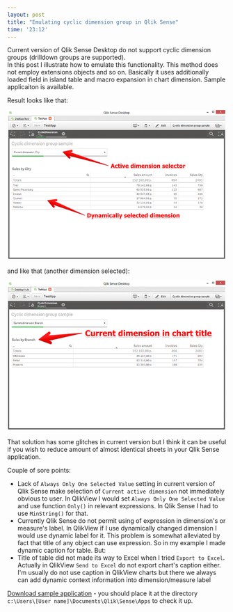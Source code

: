 ```yaml
--- 
layout: post
title: "Emulating cyclic dimension group in Qlik Sense"
time: '23:12'
---
```


Current version of Qlik Sense Desktop do not support cyclic dimension groups (drilldown groups are supported).  
In this post I illustrate how to emulate this functionality. This method does not employ extensions objects and so on. Basically it uses additionally loaded field in island table and macro expansion in chart dimension. Sample applicaiton is available.

 Result looks like that:

![Sales by cities](/images/qlik_sense_cyclic_group_1.png)

and like that (another dimension selected):

![Sales by branches](/images/qlik_sense_cyclic_group_2.png)

 
That solution has some glitches in current version but I think it can be useful if you wish to reduce amount of almost identical sheets in your Qlik Sense application.

Couple of sore points:

- Lack of `Always Only One Selected Value` setting in current version of Qlik Sense make selection of `Current active dimension` not immediately obvious to user. In QlikView I would set `Always Only One Selected Value` and use function `Only()` in relevant expressions. In Qlik Sense I had to use `MinString()` for that.  
- Currently Qlik Sense do not permit using of expression in dimension's or measure's label.
In QlikView if I use dynamically changed dimension I would use dynamic label for it. This problem is somewhat alleviated by fact that title of any object can use expression. So in my example I made dynamic caption for table. But:
- Title of table did not made its way to Excel when I tried `Export to Excel`. Actually in QlikView `Send to Excel` do not export chart's caption either. I'm usually do not use caption in QlikView charts but there we always can add dynamic context information into dimension/measure label


[Download sample application](/downloads/CyclicGroupsEmulation.qvf) - you should place it at the directory `c:\Users\[User name]\Documents\Qlik\Sense\Apps` to check it up.